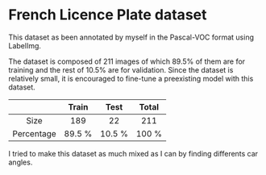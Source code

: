# French Licence Plate dataset

This dataset as been annotated by myself in the Pascal-VOC format using LabelImg.

The dataset is composed of 211 images of which 89.5% of them are for training and the rest of 10.5% are for validation. Since the dataset is relatively small, it is encouraged to fine-tune a preexisting model with this dataset.

|            |  Train |  Test  | Total |
|:----------:|:------:|:------:|:-----:|
|    Size    |   189  |   22   |  211  |
| Percentage | 89.5 % | 10.5 % | 100 % |

I tried to make this dataset as much mixed as I can by finding differents car angles.
